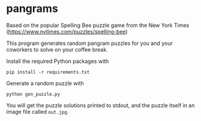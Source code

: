 # pangrams

Based on the popular Spelling Bee puzzle game from the New York Times (https://www.nytimes.com/puzzles/spelling-bee)

This program generates random pangram puzzles for you and your coworkers to solve on your coffee break.

Install the required Python packages with
```
pip install -r requirements.txt
```

Generate a random puzzle with
```
python gen_puzzle.py
```

You will get the puzzle solutions printed to stdout, and the puzzle itself in an image file called `out.jpg`.
